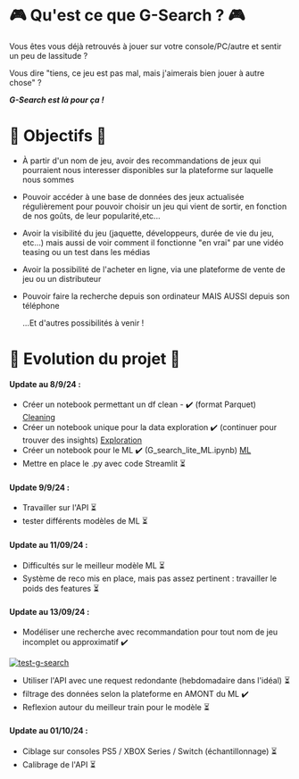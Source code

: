 # 🎮 Qu'est ce que G-Search ? 🎮

Vous êtes vous déjà retrouvés à jouer sur votre console/PC/autre et sentir un peu de lassitude ? 

Vous dire "tiens, ce jeu est pas mal, mais j'aimerais bien jouer à autre chose" ?

**_G-Search est là pour ça !_**



# 🎯 Objectifs 🎯 

- À partir d'un nom de jeu, avoir des recommandations de jeux qui pourraient nous interesser disponibles sur la plateforme sur laquelle nous sommes
- Pouvoir accéder à une base de données des jeux actualisée régulièrement pour pouvoir choisir un jeu qui vient de sortir, en fonction de nos goûts, de leur popularité,etc...
- Avoir la visibilité du jeu (jaquette, développeurs, durée de vie du jeu, etc...) mais aussi de voir comment il fonctionne "en vrai" par une vidéo teasing ou un test dans les médias
- Avoir la possibilité de l'acheter en ligne, via une plateforme de vente de jeu ou un distributeur
- Pouvoir faire la recherche depuis son ordinateur MAIS AUSSI depuis son téléphone

  ...Et d'autres possibilités à venir !

# 📆  Evolution du projet 📆  

#### Update au 8/9/24 :
- Créer un notebook permettant un df clean - ✔️ (format Parquet) [Cleaning](http://github.com/WildAlex37/g_search_lite/blob/main/G_search_lite_cleaning.ipynb)
- Créer un notebook unique pour la data exploration ✔️ (continuer pour trouver des insights) [Exploration](http://github.com/WildAlex37/g_search_lite/blob/main/G_search_lite_exploration.ipynb)
- Créer un notebook pour le ML ✔️ (G_search_lite_ML.ipynb) [ML](http://github.com/WildAlex37/g_search_lite/blob/main/G_search_lite_ML.ipynb)
- Mettre en place le .py avec code Streamlit ⏳

#### Update 9/9/24 :
- Travailler sur l'API ⏳
- tester différents modèles de ML ⏳

#### Update au 11/09/24 : 
- Difficultés sur le meilleur modèle ML ⏳
- Système de reco mis en place, mais pas assez pertinent : travailler le poids des features ⏳

#### Update au 13/09/24 : 
- Modéliser une recherche avec recommandation pour tout nom de jeu incomplet ou approximatif ✔️

<a href="https://ibb.co/GdtHJ0N"><img src="https://i.ibb.co/grP473h/test-g-search.png" alt="test-g-search" border="0"></a>
  
- Utiliser l'API avec une request redondante (hebdomadaire dans l'idéal) ⏳
- filtrage des données selon la plateforme en AMONT du ML ✔️
- Reflexion autour du meilleur train pour le modèle ⏳

#### Update au 01/10/24 : 
- Ciblage sur consoles PS5 / XBOX Series / Switch (échantillonnage) ⏳
- Calibrage de l'API ⏳
